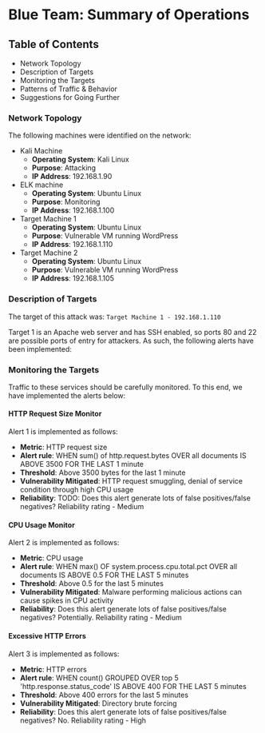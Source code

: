 # Blue Team: Summary of Operations

## Table of Contents
- Network Topology
- Description of Targets
- Monitoring the Targets
- Patterns of Traffic & Behavior
- Suggestions for Going Further

### Network Topology

The following machines were identified on the network:
- Kali Machine
  - **Operating System**: Kali Linux
  - **Purpose**: Attacking
  - **IP Address**: 192.168.1.90
- ELK machine
  - **Operating System**: Ubuntu Linux
  - **Purpose**: Monitoring
  - **IP Address**: 192.168.1.100
- Target Machine 1
  - **Operating System**: Ubuntu Linux
  - **Purpose**: Vulnerable VM running WordPress
  - **IP Address**: 192.168.1.110
- Target Machine 2
  - **Operating System**: Ubuntu Linux
  - **Purpose**: Vulnerable VM running WordPress
  - **IP Address**: 192.168.1.105

### Description of Targets

The target of this attack was: `Target Machine 1 - 192.168.1.110`

Target 1 is an Apache web server and has SSH enabled, so ports 80 and 22 are possible ports of entry for attackers. As such, the following alerts have been implemented:

### Monitoring the Targets

Traffic to these services should be carefully monitored. To this end, we have implemented the alerts below:

#### HTTP Request Size Monitor
Alert 1 is implemented as follows:
  - **Metric**: HTTP request size
  - **Alert rule**: WHEN sum() of http.request.bytes OVER all documents IS ABOVE 3500 FOR THE LAST 1 minute
  - **Threshold**: Above 3500 bytes for the last 1 minute
  - **Vulnerability Mitigated**: HTTP request smuggling, denial of service condition through high CPU usage
  - **Reliability**: TODO: Does this alert generate lots of false positives/false negatives? Reliability rating - Medium

#### CPU Usage Monitor
Alert 2 is implemented as follows:
  - **Metric**: CPU usage
  - **Alert rule**: WHEN max() OF system.process.cpu.total.pct OVER all documents IS ABOVE 0.5 FOR THE LAST 5 minutes
  - **Threshold**: Above 0.5 for the last 5 minutes
  - **Vulnerability Mitigated**: Malware performing malicious actions can cause spikes in CPU activity
  - **Reliability**: Does this alert generate lots of false positives/false negatives? Potentially. Reliability rating - Medium

#### Excessive HTTP Errors
Alert 3 is implemented as follows:
  - **Metric**: HTTP errors
  - **Alert rule**: WHEN count() GROUPED OVER top 5 'http.response.status_code' IS ABOVE 400 FOR THE LAST 5 minutes
  - **Threshold**: Above 400 errors for the last 5 minutes
  - **Vulnerability Mitigated**: Directory brute forcing
  - **Reliability**: Does this alert generate lots of false positives/false negatives? No. Reliability rating - High
